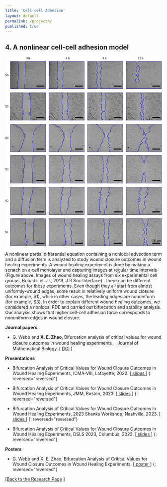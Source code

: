 ```yaml
---
title: 'Cell-cell Adhesion'
layout: default
permalink: /project4/
published: true
---
```



## 4. A nonlinear cell-cell adhesion model

![alt text](https://github.com/xinyue-zhao/xinyue-zhao.github.io/blob/master/assets/research/woundhealing.png?raw=true)

A nonlinear partial differential equation containing a nonlocal advection term and a diffusion term is analyzed to study wound closure outcomes in wound healing experiments. A wound healing experiment is done by making a scratch on a cell monolayer and capturing images at regular time intervals (Figure above: Images of wound healing assays from six experimental cell groups, Bobadill et. al., 2019, J R Soc Interface). There can be different outcomes for these experiments. Even though they all start from almost uniformly-wound edges, some result in relatively uniform wound closure (for example, S1), while in other cases, the leading edges are nonuniform (for example, S3). In order to explain different wound healing outcomes, we considered a nonlocal PDE and carried out bifurcation and stability analysis. Our analysis shows that higher cell-cell adhesion force corresponds to nonuniform edges in wound closure.


<b>Journal papers</b>

* G. Webb and <b>X. E. Zhao</b>, Bifurcation analysis of critical values for wound closure outcomes in wound healing experiments， Journal of Mathematical Biology. [&nbsp;<a href="https://link.springer.com/article/10.1007/s00285-023-01896-7">DOI</a>&nbsp;]


<b>Presentations</b>

* Bifurcation Analysis of Critical Values for Wound Closure Outcomes in Wound Healing Experiments, ICMA-VIII, Lafayette, 2022. [[ slides ](https://drive.google.com/file/d/1e-fTuXtvOZsT7SisbGjAoZpe8rwUTi0t/view?usp=sharing)]
{: reversed="reversed"}

* Bifurcation Analysis of Critical Values for Wound Closure Outcomes in Wound Healing Experiments, JMM, Boston, 2023. [[ slides ](https://drive.google.com/file/d/1H5cg9Hhk_OGfIxlVQOjxA_UwperGpBFe/view?usp=sharing)]
{: reversed="reversed"}

* Bifurcation Analysis of Critical Values for Wound Closure Outcomes in Wound Healing Experiments, 2023 Shanks Workshop, Nashville, 2023. [[ slides ](https://drive.google.com/file/d/128c-hcgU4zsqcaHXu_jcgEDt-T6PUWSD/view?usp=sharing)]
{: reversed="reversed"}

* Bifurcation Analysis of Critical Values for Wound Closure Outcomes in Wound Healing Experiments, DSLS 2023, Columbus, 2023. [[ slides ](https://drive.google.com/file/d/154_0s034ueaKO6uGgrJa8bklOFy1UoLR/view?usp=sharing)]
{: reversed="reversed"}

<b>Posters</b>

* G. Webb and X. E. Zhao, Bifurcation Analysis of Critical Values for Wound Closure Outcomes in Wound Healing Experiments. [[ poster ](https://drive.google.com/file/d/1-zAy2c2-1LoJ6ZnUzD3ktGPXwTQZTTew/view?usp=sharing)]
{: reversed="reversed"}

[<a href="{{site.baseurl}}/research">Back to the Research Page</a> ]

